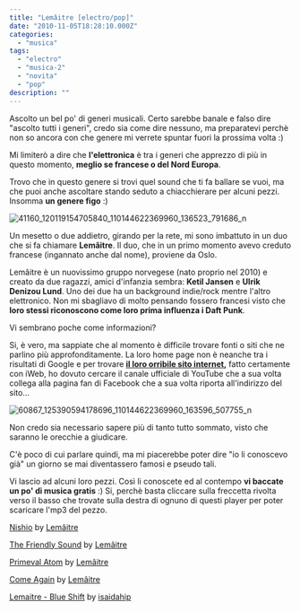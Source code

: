 ```yaml
---
title: "Lemâitre [electro/pop]"
date: "2010-11-05T18:28:10.000Z"
categories:
  - "musica"
tags:
  - "electro"
  - "musica-2"
  - "novita"
  - "pop"
description: ""
---
```


Ascolto un bel po' di generi musicali. Certo sarebbe banale e falso dire "ascolto tutti i generi", credo sia come dire nessuno, ma preparatevi perchè non so ancora con che genere mi verrete spuntar fuori la prossima volta :)

Mi limiterò a dire che **l'elettronica** è tra i generi che apprezzo di più in questo momento, **meglio se francese o del Nord Europa**.

Trovo che in questo genere si trovi quel sound che ti fa ballare se vuoi, ma che puoi anche ascoltare stando seduto a chiacchierare per alcuni pezzi. Insomma **un genere figo** :)

![](https://enricodeleo.s3.eu-south-1.amazonaws.com/uploads/2010/11/41160_120119154705840_110144622369960_136523_791686_n.jpg "41160_120119154705840_110144622369960_136523_791686_n")

Un mesetto o due addietro, girando per la rete, mi sono imbattuto in un duo che si fa chiamare **Lemâitre**. Il duo, che in un primo momento avevo creduto francese (ingannato anche dal nome), proviene da Oslo.

Lemâitre è un nuovissimo gruppo norvegese (nato proprio nel 2010) e creato da due ragazzi, amici d'infanzia sembra: **Ketil Jansen** e **Ulrik Denizou Lund**. Uno dei due ha un background indie/rock mentre l'altro elettronico. Non mi sbagliavo di molto pensando fossero francesi visto che **loro stessi riconoscono come loro prima influenza i Daft Punk**.

Vi sembrano poche come informazioni?

Si, è vero, ma sappiate che al momento è difficile trovare fonti o siti che ne parlino più approfonditamente. La loro home page non è neanche tra i risultati di Google e per trovare [**il loro orribile sito internet**](http://www.lemaitremusic.com/LEMAITRE.html)**,** fatto certamente con iWeb, ho dovuto cercare il canale ufficiale di YouTube che a sua volta collega alla pagina fan di Facebook che a sua volta riporta all'indirizzo del sito...

![](https://enricodeleo.s3.eu-south-1.amazonaws.com/uploads/2010/11/60867_125390594178696_110144622369960_163596_507755_n.jpg "60867_125390594178696_110144622369960_163596_507755_n")

Non credo sia necessario sapere più di tanto tutto sommato, visto che saranno le orecchie a giudicare.

C'è poco di cui parlare quindi, ma mi piacerebbe poter dire "io li conoscevo già" un giorno se mai diventassero famosi e pseudo tali.

Vi lascio ad alcuni loro pezzi. Così li conoscete ed al contempo **vi baccate un po' di musica gratis** :) Si, perchè basta cliccare sulla freccetta rivolta verso il basso che trovate sulla destra di ognuno di questi player per poter scaricare l'mp3 del pezzo.

  [Nishio](http://soundcloud.com/serious-url/lemaitre-nishio) by [Lemâitre](http://soundcloud.com/serious-url)

  [The Friendly Sound](http://soundcloud.com/serious-url/lem-aitre-the-friendly-sound) by [Lemâitre](http://soundcloud.com/serious-url)

  [Primeval Atom](http://soundcloud.com/serious-url/lem-aitre-primeval-atom) by [Lemâitre](http://soundcloud.com/serious-url)

  [Come Again](http://soundcloud.com/serious-url/lemaitre-come-again) by [Lemâitre](http://soundcloud.com/serious-url)

  [Lemaitre - Blue Shift](http://soundcloud.com/isaidahip/lemaitre-blue-shift) by [isaidahip](http://soundcloud.com/isaidahip)

